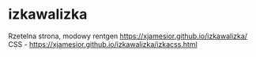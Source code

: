 # izkawalizka
Rzetelna strona, modowy rentgen
https://xjamesior.github.io/izkawalizka/
CSS - https://xjamesior.github.io/izkawalizka/izkacss.html
